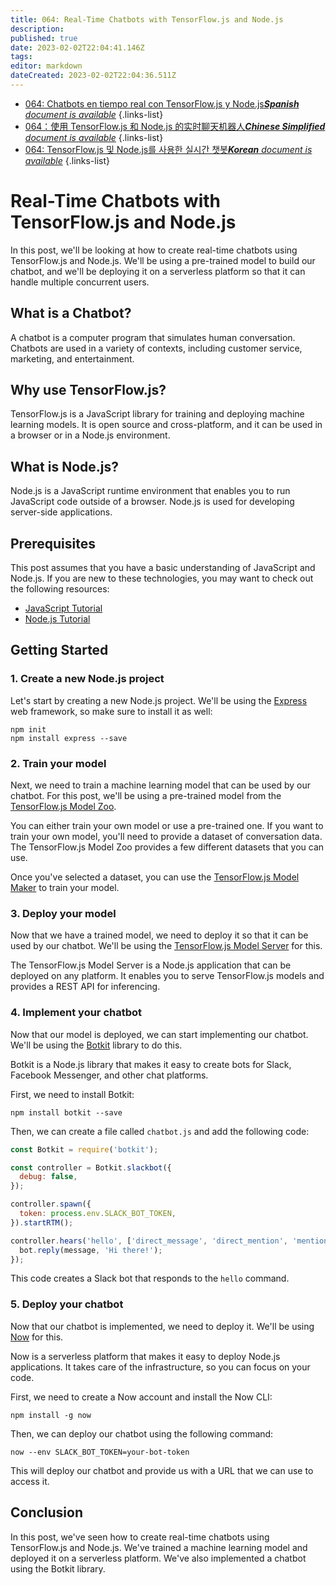 ```yaml
---
title: 064: Real-Time Chatbots with TensorFlow.js and Node.js
description: 
published: true
date: 2023-02-02T22:04:41.146Z
tags: 
editor: markdown
dateCreated: 2023-02-02T22:04:36.511Z
---
```


- [064: Chatbots en tiempo real con TensorFlow.js y Node.js***Spanish** document is available*](/es/Knowledge-base/TensorFlow-js/Learning/064-real-time-chatbots-with-tensorflow-js-and-node-js)
{.links-list}
- [064：使用 TensorFlow.js 和 Node.js 的实时聊天机器人***Chinese Simplified** document is available*](/zh/Knowledge-base/TensorFlow-js/Learning/064-real-time-chatbots-with-tensorflow-js-and-node-js)
{.links-list}
- [064: TensorFlow.js 및 Node.js를 사용한 실시간 챗봇***Korean** document is available*](/ko/Knowledge-base/TensorFlow-js/Learning/064-real-time-chatbots-with-tensorflow-js-and-node-js)
{.links-list}


# Real-Time Chatbots with TensorFlow.js and Node.js

In this post, we'll be looking at how to create real-time chatbots using TensorFlow.js and Node.js. We'll be using a pre-trained model to build our chatbot, and we'll be deploying it on a serverless platform so that it can handle multiple concurrent users.

## What is a Chatbot?

A chatbot is a computer program that simulates human conversation. Chatbots are used in a variety of contexts, including customer service, marketing, and entertainment.

## Why use TensorFlow.js?

TensorFlow.js is a JavaScript library for training and deploying machine learning models. It is open source and cross-platform, and it can be used in a browser or in a Node.js environment.

## What is Node.js?

Node.js is a JavaScript runtime environment that enables you to run JavaScript code outside of a browser. Node.js is used for developing server-side applications.

## Prerequisites

This post assumes that you have a basic understanding of JavaScript and Node.js. If you are new to these technologies, you may want to check out the following resources:

- [JavaScript Tutorial](https://www.w3schools.com/js/)
- [Node.js Tutorial](https://nodejs.org/en/docs/guides/getting-started-guide/)

## Getting Started

### 1. Create a new Node.js project

Let's start by creating a new Node.js project. We'll be using the [Express](https://expressjs.com/) web framework, so make sure to install it as well:

```
npm init
npm install express --save
```

### 2. Train your model

Next, we need to train a machine learning model that can be used by our chatbot. For this post, we'll be using a pre-trained model from the [TensorFlow.js Model Zoo](https://js.tensorflow.org/tutorials/training-chatbot.html).

You can either train your own model or use a pre-trained one. If you want to train your own model, you'll need to provide a dataset of conversation data. The TensorFlow.js Model Zoo provides a few different datasets that you can use.

Once you've selected a dataset, you can use the [TensorFlow.js Model Maker](https://js.tensorflow.org/tutorials/model-maker.html) to train your model.

### 3. Deploy your model

Now that we have a trained model, we need to deploy it so that it can be used by our chatbot. We'll be using the [TensorFlow.js Model Server](https://js.tensorflow.org/tutorials/serving-models.html) for this.

The TensorFlow.js Model Server is a Node.js application that can be deployed on any platform. It enables you to serve TensorFlow.js models and provides a REST API for inferencing.

### 4. Implement your chatbot

Now that our model is deployed, we can start implementing our chatbot. We'll be using the [Botkit](https://botkit.ai/) library to do this.

Botkit is a Node.js library that makes it easy to create bots for Slack, Facebook Messenger, and other chat platforms.

First, we need to install Botkit:

```
npm install botkit --save
```

Then, we can create a file called `chatbot.js` and add the following code:

```javascript
const Botkit = require('botkit');

const controller = Botkit.slackbot({
  debug: false,
});

controller.spawn({
  token: process.env.SLACK_BOT_TOKEN,
}).startRTM();

controller.hears('hello', ['direct_message', 'direct_mention', 'mention'], (bot, message) => {
  bot.reply(message, 'Hi there!');
});
```

This code creates a Slack bot that responds to the `hello` command.

### 5. Deploy your chatbot

Now that our chatbot is implemented, we need to deploy it. We'll be using [Now](https://zeit.co/now) for this.

Now is a serverless platform that makes it easy to deploy Node.js applications. It takes care of the infrastructure, so you can focus on your code.

First, we need to create a Now account and install the Now CLI:

```
npm install -g now
```

Then, we can deploy our chatbot using the following command:

```
now --env SLACK_BOT_TOKEN=your-bot-token
```

This will deploy our chatbot and provide us with a URL that we can use to access it.

## Conclusion

In this post, we've seen how to create real-time chatbots using TensorFlow.js and Node.js. We've trained a machine learning model and deployed it on a serverless platform. We've also implemented a chatbot using the Botkit library.